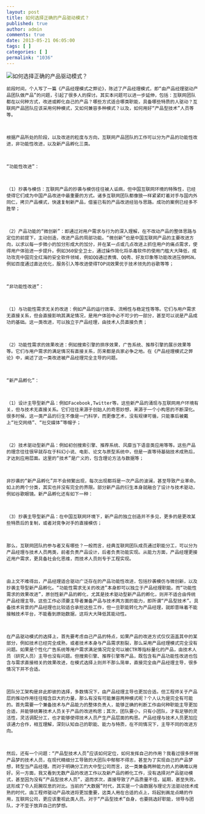 ```yaml
---
layout: post
title: 如何选择正确的产品驱动模式？
published: true
author: admin
comments: true
date: 2013-05-21 06:05:00
tags: [ ]
categories: [ ]
permalink: "1036"
---
```

![如何选择正确的产品驱动模式？][1]


  
    前段时间，个人写了一篇《产品经理模式之弊论》，陈述了产品经理模式，即“由产品经理驱动产品团队做产品”的问题，引起了很多人的探讨。其实本问题可以进一步延伸，包括：互联网团队都在以何种方式，改进或孵化自己的产品？哪些方式适合哪类职能，具备哪些特质的人驱动？互联网产品团队应该采用何种模式，又如何兼容多种模式？以及，如何用好“产品型技术”人员等等。
  
  
  
    根据产品所处的阶段，以及改进的粒度与方向，互联网产品团队的工作可以分为产品的功能性改进，非功能性改进，以及新产品孵化三类。
  
  
  
    “功能性改进”：
  
  
  
    （1）抄袭与模仿：互联网产品的抄袭与模仿往往被人诟病，但中国互联网环境的特殊性，已经使得它们成为中国产品改进中最重要的方式。诸多互联网团队都像狼一样紧紧盯着对手与国内外同仁，拷贝产品模式，快速复制新产品，借鉴已有的产品改进经验与思路。成功的案例已经多不胜举；
  
  
  
    （2）产品功能的“微创新”：即通过对用户需求与行为的深入理解，在不改动产品的整体思路与定位的前提下，主动创造，改进产品的局部功能。“微创新”也是中国互联网产品的主要改进方向，以求以每一步微小的加分形成大的加分，并在某一点或几点改进上抓住用户的痛点需求，使得用户体验进一步提升。例如360安全卫士，通过操作简化将杀毒软件的使用门槛大大降低，成功攻克中国完全红海的安全软件领域，例如QQ通过表情、QQ秀、好友印象等功能改进压倒MSN，例如百度通过直达优化，服务引入等改进使得TOP词效果优于技术领先的谷歌等等；
  
  
  
    “非功能性改进”：
  
  
  
    （1）与功能性需求无关的改进：例如产品的运行效率、流畅性与稳定性等等。它们与用户需求无直接关系，但会直接影响其满足情况，是用户体验中必不可少的一部分，甚至可以说是产品成功的基础。这一类改进，可以独立于产品经理，由技术人员直接负责；
  
  
  
    （2）功能性需求的效果改进：例如搜索引擎的排序效果，广告系统、推荐引擎的展示效果等等。它们与用户需求的满足情况有直接关系，历来都是兵家必争之地。在《产品经理模式之弊论》中，阐述了这一类改进被产品经理完全主导的问题。
  
  
  
    “新产品孵化”：
  
  
  
    （1）设计主导型新产品：例如Facebook,Twitter等。这些新产品的涌现与互联网用户环境有关，但与技术无直接关系。它们往往来源于创始人的奇思妙想，来源于一个小构思的不断深化。很多时候，这一类产品的衍生不像是一门科学，而更像艺术，没有规律可循，只能事后被戴上“社交网络”、“社交媒体”等帽子；
  
  
  
    （2）技术驱动型新产品：例如初创搜索引擎、推荐系统、风靡当下语音类应用等等。这些产品的理念往往很早就存在于科幻小说、电影、论文与原型系统中，但是一直等待基础技术成熟后，才达到应用层面。这里的“技术”是广义的，包含理论方法与数据等；
  
  
  
    非抄袭的“新产品孵化”并不会频繁出现，每次出现都将是一次产品的波澜，甚至导致产业革命。如上的两个分类，其实也并没有完全的界限。部分新产品的衍生本身就融合了设计与技术驱动，例如谷歌眼镜。新产品孵化还有如下一种：
  
  
  
    （3）抄袭主导型新产品：在中国互联网环境下，新产品的独立创造并不多见，更多的是更改某些特质后的复制，或者对竞争对手的直接模仿；
  
  
  
    那么，互联网团队的参与者又有哪些？一般而言，经典互联网团队成员通过职能分工，可以分为产品经理与技术人员两类，前者负责产品设计，后者负责功能实现。从能力方面，产品经理更接近用户需求，更具备社会化思维，而技术人员则专于工程实现。
  
  
  
    由上文不难得出，产品经理适合驱动广泛存在的产品功能性改进，包括抄袭模仿与微创新，以及抄袭主导型新产品孵化。“功能性需求无关的改进”本身即可以独立于产品经理职能。而“功能性需求的效果改进”，原创性新产品的孵化，尤其是技术驱动型新产品的孵化，则并不适合由传统产品经理主导。这些工作必须要主导者兼备产品与技术两方面的能力，即所谓“产品型技术”。具备技术背景的产品经理也比较适合承担这些工作，但一旦职能转化为产品经理，就即意味着不能接触技术平台，不能看到原始数据，这将大大降低其能动性。
  
  
  
    在产品驱动模式的选择上，首先要考虑自己产品的特点，如果产品的改进方式仅仅涵盖其中的某部分，例如技术已经完全成熟，或者技术本身与产品需求割裂，那么采用产品经理模式完全没有问题。如果是个性化广告系统等用户需求满足情况完全可以被CTR等指标量化的产品，由技术人员（研究人员）主导也没有问题。但搜索引擎、推荐引擎等产品，既包含有产品功能性改进也包含与需求直接相关的效果改进，在模式选择上则并不那么简单，直接完全由产品经理主导，很多情况下并不合适。
  
  
  
    团队分工架构是非此即彼的选择，多数情况下，由产品经理主导也更加合适。但工程师关于产品层的推动作用往往暗含巨大的力量，那么有没有可能兼容两种模式呢？个人认为是完全有可能的。首先需要一个兼备技术与产品能力的整体负责人，能够正确的判断工作由何种职能主导更加合适，并能够统筹技术人员关于产品的改进构思；其次，团队要小，只有小团队，才有足够的灵活性，灵活调配分工，也才能够使得技术人员产生产品层面的构思。产品经理与技术人员更加应该通力合作，相互理解，深刻认知自己的职能、能力与特质，在不同情况下，主导不同的改进方向。
  
  
  
    然后，还有一个问题：“产品型技术人员”应该如何定位，如何发挥自己的作用？我看过很多怀揣产品梦的技术人员，在现代精细分工导致的大团队中郁郁不得志，甚至为了实现自己的产品梦想，转型当产品经理。而对于明确分工的大中型公司而言，这一类兼备两种能力的人的确难以用好。另一方面，我又看到无数产品的改进工作以及新产品的孵化工作，没有选择对产品驱动模式，甚至因为没有“产品型技术人员”，退而求次，直接导致了产品质量不佳，延期，甚至失败。这形成了令人扼腕叹息的对比。当前的“大数据”时代，其实是一个由数据与理论方法驱动技术成熟的时代，由工程师驱动产品改进将更加重要，这类人用在合适的点上，将起到画龙点睛的作用，互联网公司，更应该重视此类人员。对于“产品型技术”自身，也要挑选好职能，领导与团队，才不至于放弃自己的梦想。
  


 [1]: http://yongz.com/yz/wp-content/uploads/2013/05/152837l7lczoqyqaecoxol.gif